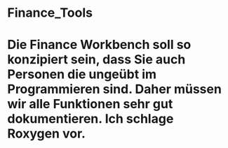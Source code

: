 # Finance_Tools
# Die Finance Workbench soll so konzipiert sein, dass Sie auch Personen die ungeübt im Programmieren sind. Daher müssen wir alle Funktionen sehr gut dokumentieren. Ich schlage Roxygen vor.
